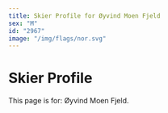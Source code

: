 ```yaml
---
title: Skier Profile for Øyvind Moen Fjeld
sex: "M"
id: "2967"
image: "/img/flags/nor.svg" 
---
```


# Skier Profile

This page is for: Øyvind Moen Fjeld.
    